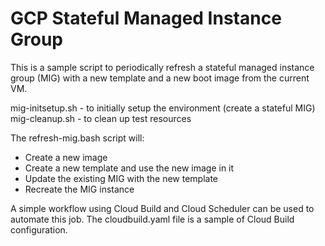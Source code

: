 # GCP Stateful Managed Instance Group

This is a sample script to periodically refresh a stateful managed instance group (MIG) with a new template and a new boot image from the current VM.

mig-initsetup.sh - to initially setup the environment (create a stateful MIG)
mig-cleanup.sh - to clean up test resources

The refresh-mig.bash script will:
- Create a new image
- Create a new template and use the new image in it
- Update the existing MIG with the new template
- Recreate the MIG instance

A simple workflow using Cloud Build and Cloud Scheduler can be used to automate this job.
The cloudbuild.yaml file is a sample of Cloud Build configuration.
